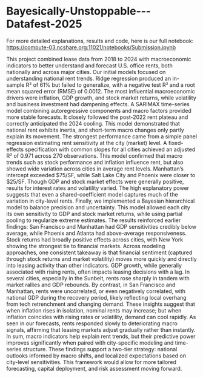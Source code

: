 # Bayesically-Unstoppable---Datafest-2025

For more detailed explanations, results and code, here is our full notebook: https://compute-03.ncshare.org:11021/notebooks/Submission.ipynb 

This project combined lease data from 2018 to 2024 with macroeconomic indicators to better understand and forecast U.S. office rents, both nationally and across major cities. Our initial models focused on understanding national rent trends. Ridge regression produced an in-sample R² of 61% but failed to generalize, with a negative test R² and a root mean squared error (RMSE) of 0.0012. The most influential macroeconomic drivers were inflation, GDP growth, and stock market returns, while volatility and business investment had dampening effects. A SARIMAX time-series model combining autoregressive components and macro factors provided more stable forecasts. It closely followed the post-2022 rent plateau and correctly anticipated the 2024 cooling. This model demonstrated that national rent exhibits inertia, and short-term macro changes only partly explain its movement.
The strongest performance came from a simple panel regression estimating rent sensitivity at the city (market) level. A fixed-effects specification with common slopes for all cities achieved an adjusted R² of 0.971 across 270 observations. This model confirmed that macro trends such as stock performance and inflation influence rent, but also showed wide variation across cities in average rent levels. Manhattan’s intercept exceeded $75/SF, while Salt Lake City and Phoenix were closer to $25/SF. Though GDP and stock market effects were generally positive, results for interest rates and volatility varied. The high explanatory power suggests that even a shared-coefficient model captures much of the variation in city-level rents.
Finally, we implemented a Bayesian hierarchical model to balance precision and uncertainty. This model allowed each city its own sensitivity to GDP and stock market returns, while using partial pooling to regularize extreme estimates. The results reinforced earlier findings: San Francisco and Manhattan had GDP sensitivities credibly below average, while Phoenix and Atlanta had above-average responsiveness. Stock returns had broadly positive effects across cities, with New York showing the strongest tie to financial markets.
Across modeling approaches, one consistent takeaway is that financial sentiment (captured through stock returns and market volatility) moves more quickly and directly into leasing activity than other indicators. GDP growth, while generally associated with rising rents, often impacts leasing decisions with a lag. In several cities, especially in the Sunbelt, rents rose sharply in tandem with market rallies and GDP rebounds. By contrast, in San Francisco and Manhattan, rents were uncorrelated, or even negatively correlated, with national GDP during the recovery period, likely reflecting local overhang from tech retrenchment and changing demand.
These insights suggest that when inflation rises in isolation, nominal rents may increase; but when inflation coincides with rising rates or volatility, demand can cool rapidly. As seen in our forecasts, rents responded slowly to deteriorating macro signals, affirming that leasing markets adjust gradually rather than instantly.
In sum, macro indicators help explain rent trends, but their predictive power improves significantly when paired with city-specific modeling and time-series structure. These findings support a two-tier strategy: national outlooks informed by macro shifts, and localized expectations based on city-level sensitivities. This framework would allow for more tailored forecasting, capital deployment, and risk assessment moving forward.
